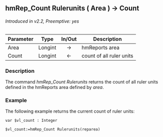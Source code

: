 ## hmRep_Count Rulerunits ( Area ) → Count
###### Introduced in v2.2, Preemptive: yes

|Parameter|Type|In/Out|Description
|---|---|:---:|---
|Area|Longint|→|hmReports area
|Count|Longint|←|count of all ruler units

### Description
The command *hmRep_Count Rulerunits* returns the count of all ruler units defined in the hmReports area defined by *area*.

### Example
The following example returns the current count of ruler units:

```4d
var $vl_count : Integer

$vl_count:=hmRep_Count Rulerunits(reparea)
```
